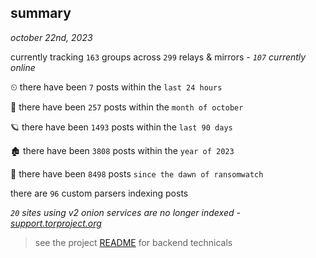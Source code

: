 
## summary
_october 22nd, 2023_

currently tracking `163` groups across `299` relays & mirrors - _`107` currently online_

⏲ there have been `7` posts within the `last 24 hours`

🦈 there have been `257` posts within the `month of october`

🪐 there have been `1493` posts within the `last 90 days`

🏚 there have been `3808` posts within the `year of 2023`

🦕 there have been `8498` posts `since the dawn of ransomwatch`

there are `96` custom parsers indexing posts

_`20` sites using v2 onion services are no longer indexed - [support.torproject.org](https://support.torproject.org/onionservices/v2-deprecation/)_

> see the project [README](https://github.com/joshhighet/ransomwatch#ransomwatch--) for backend technicals
